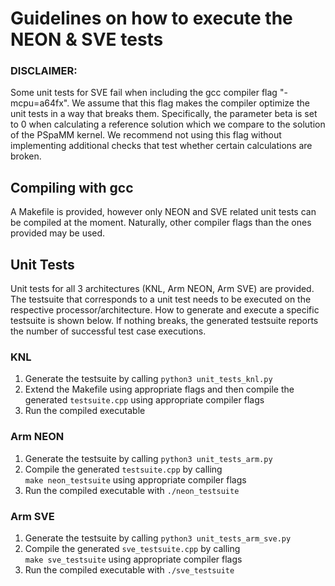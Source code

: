# Guidelines on how to execute the NEON & SVE tests  
### DISCLAIMER: 
Some unit tests for SVE fail when including the gcc compiler flag "-mcpu=a64fx". 
We assume that this flag makes the compiler optimize the unit tests in a way that breaks them. 
Specifically, the parameter beta is set to 0 when calculating a reference solution which we compare to the solution of the PSpaMM kernel. 
We recommend not using this flag without implementing additional checks that test whether certain calculations are broken.
## Compiling with gcc
A Makefile is provided, however only NEON and SVE related unit tests can be compiled at the moment. 
Naturally, other compiler flags than the ones provided may be used.
## Unit Tests
Unit tests for all 3 architectures (KNL, Arm NEON, Arm SVE) are provided. 
The testsuite that corresponds to a unit test needs to be executed on the respective processor/architecture. 
How to generate and execute a specific testsuite is shown below. 
If nothing breaks, the generated testsuite reports the number of successful test case executions.
### KNL
1. Generate the testsuite by calling ```python3 unit_tests_knl.py```
2. Extend the Makefile using appropriate flags and then compile the generated ```testsuite.cpp``` using appropriate compiler flags
3. Run the compiled executable

### Arm NEON
1. Generate the testsuite by calling ```python3 unit_tests_arm.py```
2. Compile the generated ```testsuite.cpp``` by calling  
```make neon_testsuite``` using appropriate compiler flags
3. Run the compiled executable with ```./neon_testsuite```

### Arm SVE 
1. Generate the testsuite by calling ```python3 unit_tests_arm_sve.py```
2. Compile the generated ```sve_testsuite.cpp``` by calling  
```make sve_testsuite``` using appropriate compiler flags
3. Run the compiled executable with ```./sve_testsuite```
